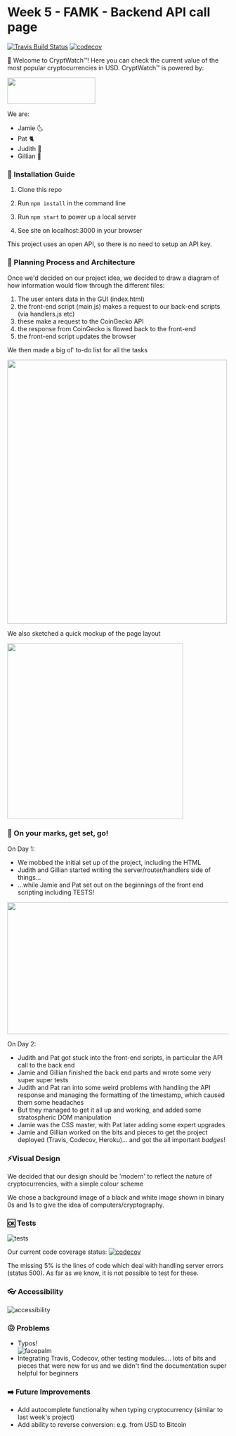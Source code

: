 # Week 5 - FAMK - Backend API call page

[![Travis Build Status](https://travis-ci.com/fac18/week5-famk-backend-api.svg?branch=master)](https://travis-ci.com/fac18/week5-famk-backend-api) [![codecov](https://codecov.io/gh/fac18/week5-famk-backend-api/branch/master/graph/badge.svg)](https://codecov.io/gh/fac18/week5-famk-backend-api)



👋 Welcome to CryptWatch™!  Here you can check the current value of the most popular cryptocurrencies in USD.  CryptWatch™ is powered by:

<img src="https://imgur.com/pi13DmO.jpg" width="200" height="60">

We are:
* Jamie :last_quarter_moon_with_face:
* Pat :cat2:
* Judith :water_buffalo:
* Gillian :penguin:

### 💾 Installation Guide

1. Clone this repo

2. Run `npm install` in the command line

3. Run `npm start` to power up a local server

4. See site on localhost:3000 in your browser

This project uses an open API, so there is no need to setup an API key.

### :triangular_ruler: Planning Process and Architecture

Once we'd decided on our project idea, we decided to draw a diagram of how information would flow through the different files:
1. The user enters data in the GUI (index.html)
2. the front-end script (main.js) makes a request to our back-end scripts (via handlers.js etc)
3. these make a request to the CoinGecko API
4. the response from CoinGecko is flowed back to the front-end
5. the front-end script updates the browser 

We then made a big ol' to-do list for all the tasks

<img src="https://i.imgur.com/yARMsii.jpg" width="500" height="600">

We also sketched a quick mockup of the page layout

<img src="https://i.imgur.com/VBFJqiW.jpg" width="400" height="400">

### :checkered_flag: On your marks, get set, go!
On Day 1:
* We mobbed the initial set up of the project, including the HTML
* Judith and Gillian started writing the server/router/handlers side of things...
* ...while Jamie and Pat set out on the beginnings of the front end scripting including TESTS!


<img src="https://imgur.com/inAunBp.jpg" width="533" height="300">

On Day 2:
* Judith and Pat got stuck into the front-end scripts, in particular the API call to the back end
* Jamie and Gillian finished the back end parts and wrote some very super super tests
* Judith and Pat ran into some weird problems with handling the API response and managing the formatting of the timestamp, which caused them some headaches
* But they managed to get it all up and working, and added some stratospheric DOM manipulation
* Jamie was the CSS master, with Pat later adding some expert upgrades
* Jamie and Gillian worked on the bits and pieces to get the project deployed (Travis, Codecov, Heroku)... and got the all important *badges*!

### :zap:Visual Design

We decided that our design should be 'modern' to reflect the nature of cryptocurrencies, with a simple colour scheme

We chose a background image of a black and white image shown in binary 0s and 1s to give the idea of computers/cryptography.

### :ok: Tests

![tests](https://i.imgur.com/qlbqD8o.png)

Our current code coverage status: [![codecov](https://codecov.io/gh/fac18/week5-famk-backend-api/branch/master/graph/badge.svg)](https://codecov.io/gh/fac18/week5-famk-backend-api)

The missing 5% is the lines of code which deal with handling server errors (status 500).  As far as we know, it is not possible to test for these.

### :eyeglasses: Accessibility

![accessibility](https://i.imgur.com/ZlQsk5v.png)

### :confounded: Problems

* Typos! <br>
![facepalm](https://media.giphy.com/media/14aUO0Mf7dWDXW/giphy.gif)
* Integrating Travis, Codecov, other testing modules.... lots of bits and pieces that were new for us and we didn't find the documentation super helpful for beginners

### :arrow_right: Future Improvements
* Add autocomplete functionality when typing cryptocurrency (similar to last week's project)
* Add ability to reverse conversion: e.g. from USD to Bitcoin
